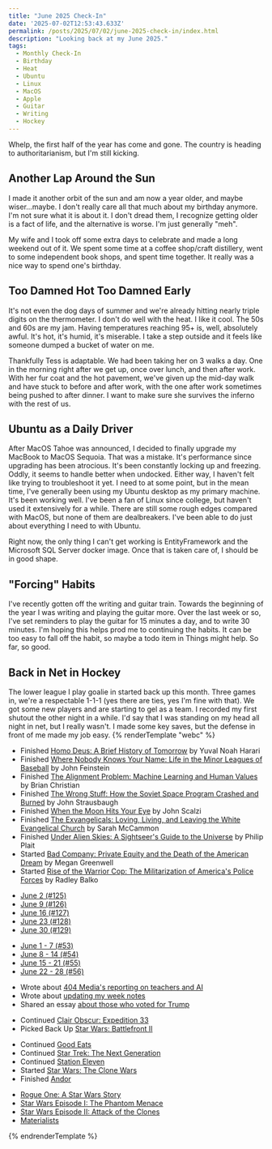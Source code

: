 ```yaml
---
title: "June 2025 Check-In"
date: '2025-07-02T12:53:43.633Z'
permalink: /posts/2025/07/02/june-2025-check-in/index.html
description: "Looking back at my June 2025."
tags:
  - Monthly Check-In
  - Birthday
  - Heat
  - Ubuntu
  - Linux
  - MacOS
  - Apple
  - Guitar
  - Writing
  - Hockey
---
```

Whelp, the first half of the year has come and gone. The country is heading to authoritarianism, but I'm still kicking.
<!-- excerpt -->

## Another Lap Around the Sun

I made it another orbit of the sun and am now a year older, and maybe wiser...maybe. I don't really care all that much about my birthday anymore. I'm not sure what it is about it. I don't dread them, I recognize getting older is a fact of life, and the alternative is worse. I'm just generally "meh".

My wife and I took off some extra days to celebrate and made a long weekend out of it. We spent some time at a coffee shop/craft distillery, went to some independent book shops, and spent time together. It really was a nice way to spend one's birthday.

## Too Damned Hot Too Damned Early

It's not even the dog days of summer and we're already hitting nearly triple digits on the thermometer. I don't do well with the heat. I like it cool. The 50s and 60s are my jam. Having temperatures reaching 95+ is, well, absolutely awful. It's hot, it's humid, it's miserable. I take a step outside and it feels like someone dumped a bucket of water on me.

Thankfully Tess is adaptable. We had been taking her on 3 walks a day. One in the morning right after we get up, once over lunch, and then after work. With her fur coat and the hot pavement, we've given up the mid-day walk and have stuck to before and after work, with the one after work sometimes being pushed to after dinner. I want to make sure she survives the inferno with the rest of us.

## Ubuntu as a Daily Driver

After MacOS Tahoe was announced, I decided to finally upgrade my MacBook to MacOS Sequoia. That was a mistake. It's performance since upgrading has been atrocious. It's been constantly locking up and freezing. Oddly, it seems to handle better when undocked. Either way, I haven't felt like trying to troubleshoot it yet. I need to at some point, but in the mean time, I've generally been using my Ubuntu desktop as my primary machine. It's been working well. I've been a fan of Linux since college, but haven't used it extensively for a while. There are still some rough edges compared with MacOS, but none of them are dealbreakers. I've been able to do just about everything I need to with Ubuntu.

Right now, the only thing I can't get working is EntityFramework and the Microsoft SQL Server docker image. Once that is taken care of, I should be in good shape.

## "Forcing" Habits

I've recently gotten off the writing and guitar train. Towards the beginning of the year I was writing and playing the guitar more. Over the last week or so, I've set reminders to play the guitar for 15 minutes a day, and to write 30 minutes. I'm hoping this helps prod me to continuing the habits. It can be too easy to fall off the habit, so maybe a todo item in Things might help. So far, so good.

## Back in Net in Hockey

The lower league I play goalie in started back up this month. Three games in, we're a respectable 1-1-1 (yes there are ties, yes I'm fine with that). We got some new players and are starting to gel as a team. I recorded my first shutout the other night in a while. I'd say that I was standing on my head all night in net, but I really wasn't. I made some key saves, but the defense in front of me made my job easy.
{% renderTemplate "webc" %}
<monthly-roundup runs="5" milesran="21.74" walks="29" mileswalked="29.49" lifts="5" volumelifted="76,338" gaming="true" tv="true" movies="true">
  <ul slot="books-read">
    <li>Finished <a href="https://bookshop.org/p/books/homo-deus-a-brief-history-of-tomorrow-yuval-noah-harari/55711">Homo Deus: A Brief History of Tomorrow</a> by Yuval Noah Harari</li>
    <li>Finished <a href="https://bookshop.org/p/books/where-nobody-knows-your-name-life-in-the-minor-leagues-of-baseball-john-feinstein/9801945">Where Nobody Knows Your Name: Life in the Minor Leagues of Baseball</a> by John Feinstein</li>
    <li>Finished <a href="https://bookshop.org/p/books/the-alignment-problem-machine-learning-and-human-values-brian-christian/16099409">The Alignment Problem: Machine Learning and Human Values</a> by Brian Christian</li>
    <li>Finished <a href="https://bookshop.org/p/books/the-wrong-stuff-how-the-soviet-space-program-crashed-and-burned-john-strausbaugh/20664627">The Wrong Stuff: How the Soviet Space Program Crashed and Burned</a> by John Strausbaugh</li>
    <li>Finished <a href="https://bookshop.org/p/books/when-the-moon-hits-your-eye-john-scalzi/21424940">When the Moon Hits Your Eye</a> by John Scalzi</li>
    <li>Finished <a href="https://bookshop.org/p/books/the-exvangelicals-loving-living-and-leaving-the-white-evangelical-church-sarah-mccammon/19995483?ean=9781250284471">The Exvangelicals: Loving, Living, and Leaving the White Evangelical Church</a> by Sarah McCammon</li>
    <li>Finished <a href="https://bookshop.org/p/books/under-alien-skies-a-sightseer-s-guide-to-the-universe-phil-plait/18507009">Under Alien Skies: A Sightseer's Guide to the Universe</a> by Philip Plait</li>
    <li>Started <a href="https://bookshop.org/p/books/bad-company-private-equity-and-the-death-of-the-american-dream-megan-greenwell/22086306">Bad Company: Private Equity and the Death of the American Dream</a> by Megan Greenwell</li>
    <li>Started <a href="https://bookshop.org/p/books/rise-of-the-warrior-cop-the-militarization-of-america-s-police-forces-radley-balko/11487752">Rise of the Warrior Cop: The Militarization of America's Police Forces</a> by Radley Balko</li>
  </ul>

  <ul slot="reading-logs">
    <li><a href="https://kpwags.com/reading-log/125/">June 2 (#125)</a></li>
    <li><a href="https://kpwags.com/reading-log/126/">June 9 (#126)</a></li>
    <li><a href="https://kpwags.com/reading-log/127/">June 16 (#127)</a></li>
    <li><a href="https://kpwags.com/reading-log/128/">June 23 (#128)</a></li>
    <li><a href="https://kpwags.com/reading-log/129/">June 30 (#129)</a></li>
  </ul>

  <ul slot="week-notes">
    <li><a href="https://kpwags.com/week-note/53/">June 1 - 7 (#53)</a></li>
    <li><a href="https://kpwags.com/week-note/54/">June 8 - 14 (#54)</a></li>
    <li><a href="https://kpwags.com/week-note/55/">June 15 - 21 (#55)</a></li>
    <li><a href="https://kpwags.com/week-note/56/">June 22 - 28 (#56)</a></li>
  </ul>

  <ul slot="blogging">
    <li>Wrote about <a href="https://kpwags.com/posts/2025/06/03/404-medias-reporting-on-teachers-and-ai-is-a-must-read/">404 Media's reporting on teachers and AI</a></li>
    <li>Wrote about <a href="https://kpwags.com/posts/2025/06/08/i-updated-my-week-notes/">updating my week notes</a></li>
    <li>Shared an essay <a href="https://kpwags.com/posts/2025/06/24/to-the-people-i-know-who-voted-for-him/">about those who voted for Trump</a></li>
  </ul>

  <ul slot="gaming">
    <li>Continued <a href="https://www.expedition33.com/">Clair Obscur: Expedition 33</a></li>
    <li>Picked Back Up <a href="https://www.ea.com/games/starwars/battlefront/star-wars-battlefront-2">Star Wars: Battlefront II</a></li>
  </ul>

  <ul slot="tv">
    <li>Continued <a href="https://www.imdb.com/title/tt0344651/">Good Eats</a></li>
    <li>Continued <a href="https://www.imdb.com/title/tt0092455/">Star Trek: The Next Generation</a></li>
    <li>Continued <a href="https://www.imdb.com/title/tt10574236/">Station Eleven</a></li>
    <li>Started <a href="https://www.imdb.com/title/tt0458290/">Star Wars: The Clone Wars</a></li>
    <li>Finished <a href="https://www.imdb.com/title/tt9253284/">Andor</a></li>
  </ul>

  <ul slot="movies">
    <li><a href="https://www.imdb.com/title/tt3748528/">Rogue One: A Star Wars Story</a></li>
    <li><a href="https://www.imdb.com/title/tt0120915/">Star Wars Episode I: The Phantom Menace</a></li>
    <li><a href="https://www.imdb.com/title/tt0121765/">Star Wars Episode II: Attack of the Clones</a></li>
    <li><a href="https://www.imdb.com/title/tt30253473/">Materialists</a></li>
  </ul>
</monthly-roundup>
{% endrenderTemplate %}

